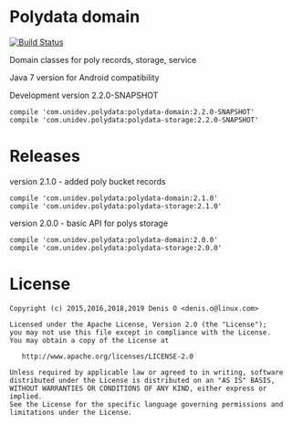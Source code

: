 # Polydata domain

[![Build Status](https://travis-ci.org/unidev-polydata/polydata-domain.svg?branch=master)](https://travis-ci.org/unidev-polydata/polydata-domain)

Domain classes for poly records, storage, service

Java 7 version for Android compatibility

Development version 2.2.0-SNAPSHOT

```
compile 'com.unidev.polydata:polydata-domain:2.2.0-SNAPSHOT'
compile 'com.unidev.polydata:polydata-storage:2.2.0-SNAPSHOT'
```

Releases
========

version 2.1.0 - added poly bucket records

```
compile 'com.unidev.polydata:polydata-domain:2.1.0'
compile 'com.unidev.polydata:polydata-storage:2.1.0'
```

version 2.0.0 - basic API for polys storage

```
compile 'com.unidev.polydata:polydata-domain:2.0.0'
compile 'com.unidev.polydata:polydata-storage:2.0.0'
```

License
=======
 
    Copyright (c) 2015,2016,2018,2019 Denis O <denis.o@linux.com>
 
    Licensed under the Apache License, Version 2.0 (the "License");
    you may not use this file except in compliance with the License.
    You may obtain a copy of the License at
 
       http://www.apache.org/licenses/LICENSE-2.0
 
    Unless required by applicable law or agreed to in writing, software
    distributed under the License is distributed on an "AS IS" BASIS,
    WITHOUT WARRANTIES OR CONDITIONS OF ANY KIND, either express or implied.
    See the License for the specific language governing permissions and
    limitations under the License.
